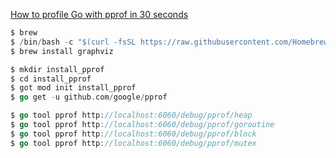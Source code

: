 
[How to profile Go with pprof in 30 seconds](https://dev.to/agamm/how-to-profile-go-with-pprof-in-30-seconds-592a)

```go
$ brew
$ /bin/bash -c "$(curl -fsSL https://raw.githubusercontent.com/Homebrew/install/HEAD/install.sh)"
$ brew install graphviz
```

```go
$ mkdir install_pprof
$ cd install_pprof
$ got mod init install_pprof
$ go get -u github.com/google/pprof
```

```go
$ go tool pprof http://localhost:6060/debug/pprof/heap
$ go tool pprof http://localhost:6060/debug/pprof/goroutine
$ go tool pprof http://localhost:6060/debug/pprof/block
$ go tool pprof http://localhost:6060/debug/pprof/mutex
```
